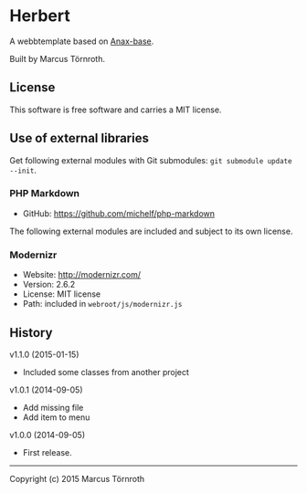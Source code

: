 Herbert
=======

A webbtemplate based on [Anax-base](https://github.com/mosbth/Anax-base).

Built by Marcus Törnroth.


License 
------------------

This software is free software and carries a MIT license.


Use of external libraries
-----------------------------------

Get following external modules with Git submodules: `git submodule update --init`.

### PHP Markdown
* GitHub: https://github.com/michelf/php-markdown


The following external modules are included and subject to its own license.

### Modernizr
* Website: http://modernizr.com/
* Version: 2.6.2
* License: MIT license 
* Path: included in `webroot/js/modernizr.js`


History
-----------------------------------

v1.1.0 (2015-01-15)
* Included some classes from another project

v1.0.1 (2014-09-05)
* Add missing file
* Add item to menu

v1.0.0 (2014-09-05)
* First release.


----------------------------------
Copyright (c) 2015 Marcus Törnroth